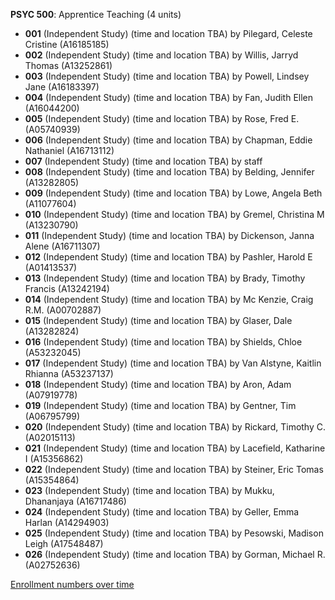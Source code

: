 **PSYC 500**: Apprentice Teaching (4 units)

- **001** (Independent Study) (time and location TBA) by Pilegard, Celeste Cristine (A16185185)
- **002** (Independent Study) (time and location TBA) by Willis, Jarryd Thomas (A13252861)
- **003** (Independent Study) (time and location TBA) by Powell, Lindsey Jane (A16183397)
- **004** (Independent Study) (time and location TBA) by Fan, Judith Ellen (A16044200)
- **005** (Independent Study) (time and location TBA) by Rose, Fred E. (A05740939)
- **006** (Independent Study) (time and location TBA) by Chapman, Eddie Nathaniel (A16713112)
- **007** (Independent Study) (time and location TBA) by staff
- **008** (Independent Study) (time and location TBA) by Belding, Jennifer (A13282805)
- **009** (Independent Study) (time and location TBA) by Lowe, Angela Beth (A11077604)
- **010** (Independent Study) (time and location TBA) by Gremel, Christina M (A13230790)
- **011** (Independent Study) (time and location TBA) by Dickenson, Janna Alene (A16711307)
- **012** (Independent Study) (time and location TBA) by Pashler, Harold E (A01413537)
- **013** (Independent Study) (time and location TBA) by Brady, Timothy Francis (A13242194)
- **014** (Independent Study) (time and location TBA) by Mc Kenzie, Craig R.M. (A00702887)
- **015** (Independent Study) (time and location TBA) by Glaser, Dale (A13282824)
- **016** (Independent Study) (time and location TBA) by Shields, Chloe (A53232045)
- **017** (Independent Study) (time and location TBA) by Van Alstyne, Kaitlin Rhianna (A53237137)
- **018** (Independent Study) (time and location TBA) by Aron, Adam (A07919778)
- **019** (Independent Study) (time and location TBA) by Gentner, Tim (A06795799)
- **020** (Independent Study) (time and location TBA) by Rickard, Timothy C. (A02015113)
- **021** (Independent Study) (time and location TBA) by Lacefield, Katharine I (A15356862)
- **022** (Independent Study) (time and location TBA) by Steiner, Eric Tomas (A15354864)
- **023** (Independent Study) (time and location TBA) by Mukku, Dhananjaya (A16717486)
- **024** (Independent Study) (time and location TBA) by Geller, Emma Harlan (A14294903)
- **025** (Independent Study) (time and location TBA) by Pesowski, Madison Leigh (A17548487)
- **026** (Independent Study) (time and location TBA) by Gorman, Michael R. (A02752636)

[Enrollment numbers over time](./PSYC500.tsv)
